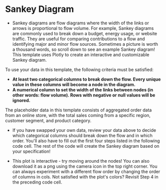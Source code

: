 # Sankey Diagram

* Sankey diagrams are flow diagrams where the width of the links or arrows is proportional to flow volume. For example, Sankey diagrams are commonly used to break down a budget, energy usage, or website traffic. They are useful for comparing contributions to a flow and identifying major and minor flow sources. Sometimes a picture is worth a thousand words, so scroll down to see an example Sankey diagram! This template uses Plotly to create an interactive and customizable Sankey diagram.

To use your data in this template, the following criteria must be satisfied:

* **At least two categorical columns to break down the flow. Every unique value in these columns will become a node in the diagram.**
* **A numerical column to set the width of the links between nodes (in other words: flow volume). Rows with negative or null values will be ignored.**

The placeholder data in this template consists of aggregated order data from an online store, with the total sales coming from a specific region, customer segment, and product category.

* If you have swapped your own data, review your data above to decide which categorical columns should break down the flow and in which order. You'll also have to fill out the first four steps listed in the following code cell. The rest of the code will create the Sankey diagram based on your specification!

* This plot is interactive - try moving around the nodes! You can also download it as a png using the camera icon in the top right corner. You can always experiment with a different flow order by changing the order of columns in cols. Not satisfied with the plot's colors? Revisit Step 4 in the preceding code cell.
